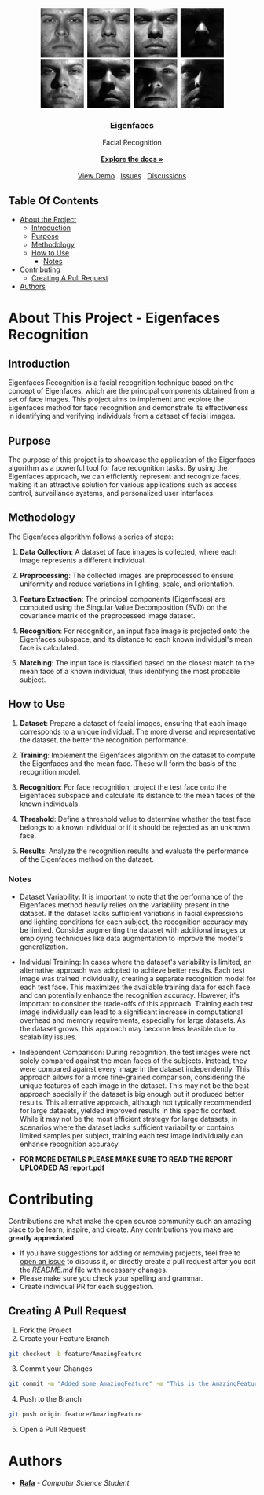 
<br/>
<p align="center">
  <a href="https://github.com/rain-ho/eigenfaces">
    <img src="images/preview.png">
  </a>
  <h3 align="center">Eigenfaces
</h3>

  <p align="center">
    Facial Recognition
    <br/>
    <br/>
    <a href="https://github.com/rain-ho/eigenfaces"><strong>Explore the docs »</strong></a>
    <br/>
    <br/>
    <a href="https://github.com/rain-ho/eigenfaces">View Demo</a>
    .
    <a href="https://github.com/rain-ho/eigenfaces/issues">Issues</a>
    .
    <a href="https://github.com/rain-ho/eigenfaces/discussions">Discussions</a>
  </p>
</p>



## Table Of Contents

* [About the Project](#about-the-project)
  * [Introduction](#introduction)
  * [Purpose](#purpose)
  * [Methodology](#methodology)
  * [How to Use](#How-to-use)
     * [Notes](#notes)
* [Contributing](#contributing)
  * [Creating A Pull Request](#Creating-a-pull-request)
* [Authors](#authors)


# About This Project - Eigenfaces Recognition

## Introduction

Eigenfaces Recognition is a facial recognition technique based on the concept of Eigenfaces, which are the principal components obtained from a set of face images. This project aims to implement and explore the Eigenfaces method for face recognition and demonstrate its effectiveness in identifying and verifying individuals from a dataset of facial images.

## Purpose

The purpose of this project is to showcase the application of the Eigenfaces algorithm as a powerful tool for face recognition tasks. By using the Eigenfaces approach, we can efficiently represent and recognize faces, making it an attractive solution for various applications such as access control, surveillance systems, and personalized user interfaces.

## Methodology

The Eigenfaces algorithm follows a series of steps:

1. **Data Collection**: A dataset of face images is collected, where each image represents a different individual.

2. **Preprocessing**: The collected images are preprocessed to ensure uniformity and reduce variations in lighting, scale, and orientation.

3. **Feature Extraction**: The principal components (Eigenfaces) are computed using the Singular Value Decomposition (SVD) on the covariance matrix of the preprocessed image dataset.

4. **Recognition**: For recognition, an input face image is projected onto the Eigenfaces subspace, and its distance to each known individual's mean face is calculated.

5. **Matching**: The input face is classified based on the closest match to the mean face of a known individual, thus identifying the most probable subject.

## How to Use

1. **Dataset**: Prepare a dataset of facial images, ensuring that each image corresponds to a unique individual. The more diverse and representative the dataset, the better the recognition performance.

2. **Training**: Implement the Eigenfaces algorithm on the dataset to compute the Eigenfaces and the mean face. These will form the basis of the recognition model.

3. **Recognition**: For face recognition, project the test face onto the Eigenfaces subspace and calculate its distance to the mean faces of the known individuals.

4. **Threshold**: Define a threshold value to determine whether the test face belongs to a known individual or if it should be rejected as an unknown face.

5. **Results**: Analyze the recognition results and evaluate the performance of the Eigenfaces method on the dataset.

### Notes

* Dataset Variability: It is important to note that the performance of the Eigenfaces method heavily relies on the variability present in the dataset. If the dataset lacks sufficient variations in facial expressions and lighting conditions for each subject, the recognition accuracy may be limited. Consider augmenting the dataset with additional images or employing techniques like data augmentation to improve the model's generalization.

* Individual Training: In cases where the dataset's variability is limited, an alternative approach was adopted to achieve better results. Each test image was trained individually, creating a separate recognition model for each test face. This maximizes the available training data for each face and can potentially enhance the recognition accuracy. However, it's important to consider the trade-offs of this approach. Training each test image individually can lead to a significant increase in computational overhead and memory requirements, especially for large datasets. As the dataset grows, this approach may become less feasible due to scalability issues.

* Independent Comparison: During recognition, the test images were not solely compared against the mean faces of the subjects. Instead, they were compared against every image in the dataset independently. This approach allows for a more fine-grained comparison, considering the unique features of each image in the dataset. This may not be the best approach specially if the dataset is big enough but it produced better results.  This alternative approach, although not typically recommended for large datasets, yielded improved results in this specific context. While it may not be the most efficient strategy for large datasets, in scenarios where the dataset lacks sufficient variability or contains limited samples per subject, training each test image individually can enhance recognition accuracy.

* **FOR MORE DETAILS PLEASE MAKE SURE TO READ THE REPORT UPLOADED AS report.pdf**

# Contributing

Contributions are what make the open source community such an amazing place to be learn, inspire, and create. Any contributions you make are **greatly appreciated**.
* If you have suggestions for adding or removing projects, feel free to [open an issue](https://github.com/rain-ho/eigenfaces/discussions/new) to discuss it, or directly create a pull request after you edit the *README.md* file with necessary changes.
* Please make sure you check your spelling and grammar.
* Create individual PR for each suggestion.



## Creating A Pull Request

1. Fork the Project
2. Create your Feature Branch
```sh
git checkout -b feature/AmazingFeature
```
3. Commit your Changes
```sh
git commit -m "Added some AmazingFeature" -m "This is the AmazingFeature Description"
```
4. Push to the Branch
```sh
git push origin feature/AmazingFeature
```
5. Open a Pull Request

# Authors

* **[Rafa](https://github.com/rain-ho/)** - *Computer Science Student*
  
